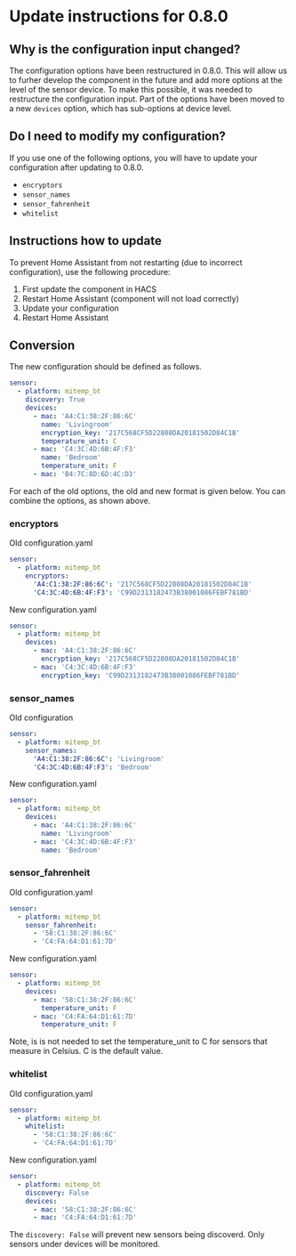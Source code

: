 # Update instructions for 0.8.0

## Why is the configuration input changed?
The configuration options have been restructured in 0.8.0. This will allow us to furher develop the component in the future and add more options at the level of the sensor device.
To make this possible, it was needed to restructure the configuration input. Part of the options have been moved to a new `devices` option, which has sub-options at device level. 

## Do I need to modify my configuration?
If you use one of the following options, you will have to update your configuration after updating to 0.8.0. 

- `encryptors`
- `sensor_names`
- `sensor_fahrenheit`
- `whitelist`

## Instructions how to update
To prevent Home Assistant from not restarting (due to incorrect configuration), use the following procedure: 
1. First update the component in HACS 
2. Restart Home Assistant (component will not load correctly)
3. Update your configuration 
4. Restart Home Assistant

## Conversion
The new configuration should be defined as follows. 

```yaml
sensor:
  - platform: mitemp_bt
    discovery: True
    devices:
      - mac: 'A4:C1:38:2F:86:6C'
        name: 'Livingroom'
        encryption_key: '217C568CF5D22808DA20181502D84C1B'
        temperature_unit: C
      - mac: 'C4:3C:4D:6B:4F:F3'
        name: 'Bedroom'
        temperature_unit: F
      - mac: 'B4:7C:8D:6D:4C:D3'
```

For each of the old options, the old and new format is given below. You can combine the options, as shown above. 

### encryptors

Old configuration.yaml

```yaml
sensor:
  - platform: mitemp_bt
    encryptors:
      'A4:C1:38:2F:86:6C': '217C568CF5D22808DA20181502D84C1B'
      'C4:3C:4D:6B:4F:F3': 'C99D2313182473B38001086FEBF781BD'
```
   
New configuration.yaml
 
```yaml
sensor:
  - platform: mitemp_bt
    devices:
      - mac: 'A4:C1:38:2F:86:6C'
        encryption_key: '217C568CF5D22808DA20181502D84C1B'
      - mac: 'C4:3C:4D:6B:4F:F3'
        encryption_key: 'C99D2313182473B38001086FEBF781BD'
```

### sensor_names

Old configuration

```yaml
sensor:
  - platform: mitemp_bt
    sensor_names:
      'A4:C1:38:2F:86:6C': 'Livingroom'
      'C4:3C:4D:6B:4F:F3': 'Bedroom'
```
   
New configuration.yaml
 
```yaml
sensor:
  - platform: mitemp_bt
    devices:
      - mac: 'A4:C1:38:2F:86:6C'
        name: 'Livingroom'
      - mac: 'C4:3C:4D:6B:4F:F3'
        name: 'Bedroom'
```

### sensor_fahrenheit

Old configuration.yaml

```yaml
sensor:
  - platform: mitemp_bt
    sensor_fahrenheit:
      - '58:C1:38:2F:86:6C'
      - 'C4:FA:64:D1:61:7D'
```

New configuration.yaml

```yaml
sensor:
  - platform: mitemp_bt
    devices:
      - mac: '58:C1:38:2F:86:6C'
        temperature_unit: F
      - mac: 'C4:FA:64:D1:61:7D'
        temperature_unit: F
```

Note, is is not needed to set the temperature_unit to C for sensors that measure in Celsius. C is the default value. 

### whitelist

Old configuration.yaml

```yaml
sensor:
  - platform: mitemp_bt
    whitelist:
      - '58:C1:38:2F:86:6C'
      - 'C4:FA:64:D1:61:7D'
```

New configuration.yaml

```yaml
sensor:
  - platform: mitemp_bt
    discovery: False
    devices:
      - mac: '58:C1:38:2F:86:6C'
      - mac: 'C4:FA:64:D1:61:7D'
```

The `discovery: False` will prevent new sensors being discoverd. Only sensors under devices will be monitored. 
